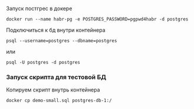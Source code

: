 Запуск постгрес в докере
```
docker run --name habr-pg -e POSTGRES_PASSWORD=pgpwd4habr -d postgres
```

Подключиться к бд внутри контейнера
```
psql --username=postgres --dbname=postgres
```
или
```
psql -U postgres -d postgres
```

### Запуск скрипта для тестовой БД
Копируем скрипт внутрь контейнера
```
docker cp demo-small.sql postgres-db-1:/
```

